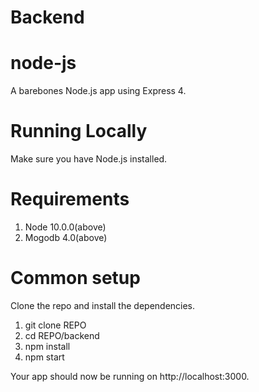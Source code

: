 # Backend

# node-js
A barebones Node.js app using Express 4.

# Running Locally
Make sure you have Node.js installed.

# Requirements
1) Node 10.0.0(above)
2) Mogodb 4.0(above)

# Common setup
Clone the repo and install the dependencies.

1) git clone REPO
2) cd REPO/backend
3) npm install
4) npm start

Your app should now be running on http://localhost:3000.